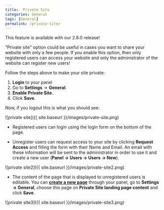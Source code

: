 ```yaml
---
title:  Private Site
categories: General
tags: [General]
permalink: /private-site/
---
```

<div class="alert alert-warning">
<strong><i class="glyphicon glyphicon-warning-sign"></i> </strong> This feature is available with our 2.8.0 release!
</div>

"Private site" option could be useful in cases you want to share your website with only a few people. If you enable this option, then only registered users can access your website and only the administrator of the website can register new users!

Follow the steps above to make your site private:

1. **Login** to your panel
2. Go to **Settings** -> **General**.
3. **Enable Private Site**.
4. Click **Save**.

Now, if you logout this is what you should see:

![private site]({{ site.baseurl }}/images/private-site.png)

+ Registered users can login using the login form on the bottom of the page. 

+ Unregister users can request access to your site by clicking **Request Access** and filling the form with their Name and Email. An email with these information will be sent to the administrator in order to use it and create a new user (**Panel -> Users -> Users -> New**).

![private site2]({{ site.baseurl }}/images/private-site2.png)

+ The content of the page that is displayed to unregistered users is editable. You can [**create a new page**](http://docs.yclas.com/how_to_add_pages/) through your panel, go to **Settings -> General**, choose this page on **Private Site landing page content** and click **Save**.

![private site3]({{ site.baseurl }}/images/private-site3.png)